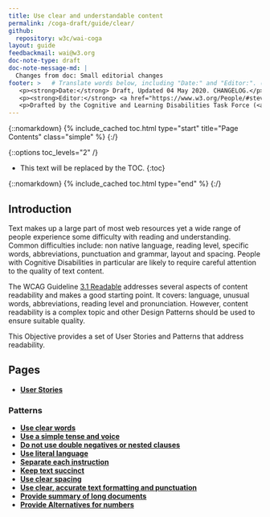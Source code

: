 ```yaml
---
title: Use clear and understandable content
permalink: /coga-draft/guide/clear/
github:
  repository: w3c/wai-coga
layout: guide
feedbackmail: wai@w3.org
doc-note-type: draft
doc-note-message-md: |
  Changes from doc: Small editorial changes
footer: >   # Translate words below, including "Date:" and "Editor:". (Do not update the date.)
   <p><strong>Date:</strong> Draft, Updated 04 May 2020. CHANGELOG.</p>
   <p><strong>Editor:</strong> <a href="https://www.w3.org/People/#stevelee">Steve Lee</a>.</p>
   <p>Drafted by the Cognitive and Learning Disabilities Task Force (<a href="https://www.w3.org/WAI/GL/task-forces/coga/">CoGa TF</a>) for the Accessible Platform Architecture Working Group (<a href="https://www.w3.org/WAI/GL/">APA</a>) and Accessibility Guidelines Working Group (<a href="https://www.w3.org/WAI/APA/">AGWG</a>) with support from the <abbr title="European Commission">EC</abbr> <a href="https://www.w3.org/WAI/about/projects/easy-reading/">Easy Reading project</a>.</p>
---
```


{::nomarkdown}
{% include_cached toc.html type="start" title="Page Contents" class="simple" %}
{:/}

{::options toc_levels="2" /}

- This text will be replaced by the TOC.
  {:toc}

{::nomarkdown}
{% include_cached toc.html type="end" %}
{:/}

## Introduction

Text makes up a large part of most web resources yet a wide range of people experience some difficulty with reading and understanding. Common difficulties include: non native language, reading level, specific words, abbreviations, punctuation and grammar, layout and spacing. People with Cognitive Disabilities in particular are likely to require careful attention to the quality of text content.

The WCAG Guideline [3.1 Readable](https://www.w3.org/WAI/WCAG21/quickref/#readable) addresses several aspects of content readability and makes a good starting point. It covers: language, unusual words, abbreviations, reading level and pronunciation. However, content readability is a complex topic and other Design Patterns should be used to ensure suitable quality.

This Objective provides a set of User Stories and Patterns that address readability.

## Pages

- **[User Stories](./stories)**

### Patterns

- **[Use clear words](./clear-words)**
- **[Use a simple tense and voice](./simple-language)**
- **[Do not use double negatives or nested clauses](./not-complex)**
- **[Use literal language](./literal-language)**
- **[Separate each instruction](./separate-instructions)**
- **[Keep text succinct](./succinct-text)**
- **[Use clear spacing](./clear-spacing)**
- **[Use clear, accurate text formatting and punctuation](./clean-typography)**
- **[Provide summary of long documents](./summary-text)**
- **[Provide Alternatives for numbers](./numeric-alternatives)**
